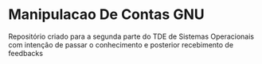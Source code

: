 # Manipulacao De Contas GNU

Repositório criado para a segunda parte do TDE de Sistemas Operacionais com intenção de passar o conhecimento e posterior recebimento de feedbacks
